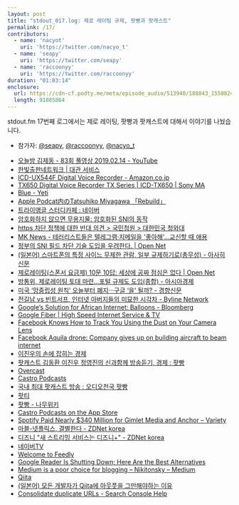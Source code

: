 ```yaml
---
layout: post
title: "stdout_017.log: 제로 레이팅 규제, 팟빵과 팟캐스트"
permalink: /17/
contributors:
  - name: 'nacyot'
    uri: 'https://twitter.com/nacyo_t'
  - name: 'seapy'
    uri: 'https://twitter.com/seapy'
  - name: 'raccoonyy'
    uri: 'https://twitter.com/raccoonyy'
duration: "01:03:14"
enclosure:
  url: https://cdn-cf.podty.me/meta/episode_audio/513940/188843_1550824530043.mp3
  length: 91085864
---
```


stdout.fm 17번째 로그에서는 제로 레이팅, 팟빵과 팟캐스트에 대해서 이야기를 나눴습니다.

* 참가자: [@seapy][sea], [@raccoonyy][rac], [@nacyo_t][nac]

[sea]: https://twitter.com/seapy
[rac]: https://twitter.com/raccoonyy
[nac]: https://twitter.com/nacyo_t

* [오늘밤 김제동 - 83회 풀영상 2019.02.14 - YouTube](https://www.youtube.com/watch?v=CCOvWtpjWlQ)
* [한빛출판네트워크 \| 대관 서비스](https://www.hanbit.co.kr/rent/facilities.html)
* [ICD-UX544F Digital Voice Recorder - Amazon.co.jp](https://www.amazon.co.jp/SONY-%E3%82%B9%E3%83%86%E3%83%AC%E3%82%AAIC%E3%83%AC%E3%82%B3%E3%83%BC%E3%83%80%E3%83%BC-FM%E3%83%81%E3%83%A5%E3%83%BC%E3%83%8A%E3%83%BC%E4%BB%98-%E3%82%B7%E3%83%AB%E3%83%90%E3%83%BC-ICD-UX544F/dp/B00FMM6QKY)
* [TX650 Digital Voice Recorder TX Series \| ICD-TX650 \| Sony MA](https://www.sony.com/en-ma/electronics/voice-recorders/icd-tx650)
* [Blue - Yeti](https://www.bluedesigns.com/products/yeti/)
* [Apple Podcat内のTatsuhiko Miyagawa 「Rebuild」](https://itunes.apple.com/jp/podcast/rebuild/id603013428?mt=2)
* [트라이앵글 스터디카페 : 네이버](https://m.store.naver.com/places/detail?id=1949301700&source=blog&back=false)
* [암호화하지 않으면 무용지물​: 암호화된 SNI의 동작​](https://blog.cloudflare.com/encrypted-sni-ko/)
* [https 차단 정책에 대한 반대 의견 > 국민청원 > 대한민국 청와대](https://www1.president.go.kr/petitions/522031)
* [MK News - 테러리스트들은 텔레그램·지메일을 '좋아해'…교신할 때 애용](http://news.mk.co.kr/newsRead.php?sc=30000018&year=2016&no=323995)
* [정부의 SNI 필드 차단 기술 도입을 우려한다. \| Open Net](https://opennet.or.kr/15729)
* [(일본어) 스마트폰의 특정 사이느 무제한 관람, 일부 규제하기로(총무성) - 아사히 신문](https://headlines.yahoo.co.jp/hl?a=20190219-00000009-asahi-bus_all)
* [제로레이팅(스폰서 요금제) 10문 10답: 세상에 공짜 점심은 없다 \| Open Net](https://opennet.or.kr/13979)
* [방통위, 제로레이팅 토대 마련…포털 규제도 도입(종합) - 아시아경제](http://www.asiae.co.kr/news/view.htm?idxno=2017081017270568271)
* [미국 ‘망중립성 원칙’ 오늘부터 폐지···구글 ‘을’ 될까? - 경향신문](http://news.khan.co.kr/kh_news/khan_art_view.html?art_id=201806121138001)
* [전길남 vs 빈트서프, 인터넷 아버지들의 미묘한 시각차 - Byline Network](https://byline.network/2018/05/16-15/)
* [Google’s Solution for African Internet: Balloons - Bloomberg](https://www.bloomberg.com/news/articles/2018-11-16/google-s-solution-for-african-internet-balloons)
* [Google Fiber \| High Speed Internet Service & TV](https://fiber.google.com/about/)
* [Facebook Knows How to Track You Using the Dust on Your Camera Lens](https://gizmodo.com/facebook-knows-how-to-track-you-using-the-dust-on-your-1821030620)
* [Facebook Aquila drone: Company gives up on building aircraft to beam internet](https://money.cnn.com/2018/06/27/technology/facebook-aquila-drone-abandon/index.html)
* [이진우의 손에 잡히는 경제](http://www.imbc.com/broad/radio/fm/economy/index.html)
* [팟캐스트 김동환 이진우 정영진의 신과함께 방송듣기, 경제 : 팟빵](http://www.podbbang.com/ch/15781)
* [Overcast](https://overcast.fm/)
* [Castro Podcasts](http://supertop.co/castro/)
* [국내 최대 팟캐스트 방송 : 오디오천국 팟빵](http://www.podbbang.com/)
* [팟티](https://www.podty.me/)
* [팟빵 - 나무위키](https://namu.wiki/w/%ED%8C%9F%EB%B9%B5)
* [Castro Podcasts on the App Store](https://itunes.apple.com/us/app/castro-podcasts/id1080840241?mt=8)
* [Spotify Paid Nearly $340 Million for Gimlet Media and Anchor – Variety](https://variety.com/2019/digital/news/spotify-acquire-paid-gimlet-anchor-340-million-1203140881/)
* [마블-넷플릭스, 결별한다 - ZDNet korea](http://www.zdnet.co.kr/view/?no=20190219072037)
* [디즈니 "새 스트리밍 서비스는 디즈니+" - ZDNet korea](http://www.zdnet.co.kr/view/?no=20181111112157)
* [네이버TV](https://tv.naver.com/)
* [Welcome to Feedly](https://feedly.com/i/welcome)
* [Google Reader Is Shutting Down; Here Are the Best Alternatives](https://lifehacker.com/google-reader-is-shutting-down-here-are-the-best-alter-5990456)
* [Medium is a poor choice for blogging – Nikitonsky – Medium](https://medium.com/@nikitonsky/medium-is-a-poor-choice-for-blogging-bb0048d19133)
* [Qiita](https://qiita.com/)
* [(일본어) 모든 개발자가 Qiita에 아웃풋을 그만해야하는 이유](https://qiita.com/qiitadaisuki/items/2160a390ce91283707a1)
* [Consolidate duplicate URLs - Search Console Help](https://support.google.com/webmasters/answer/139066?hl=en)
